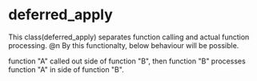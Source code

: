 # deferred_apply

This class(deferred_apply) separates function calling and actual function processing. @n 
By this functionalty, below behaviour will be possible.

function "A" called out side of function "B", then function "B" processes function "A" in side of function "B".
